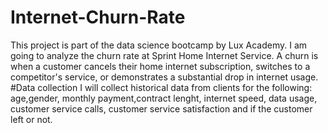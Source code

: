 # Internet-Churn-Rate
This project is part of the data science bootcamp by Lux Academy. I am going to analyze the churn rate at Sprint Home Internet Service. A churn is when a customer cancels their home internet subscription, switches to a competitor's service, or demonstrates a substantial drop in internet usage. 
#Data collection
I will collect historical data from clients for the following: age,gender, monthly payment,contract lenght, internet speed, data usage, customer service calls, customer service satisfaction and if the customer left or not.
